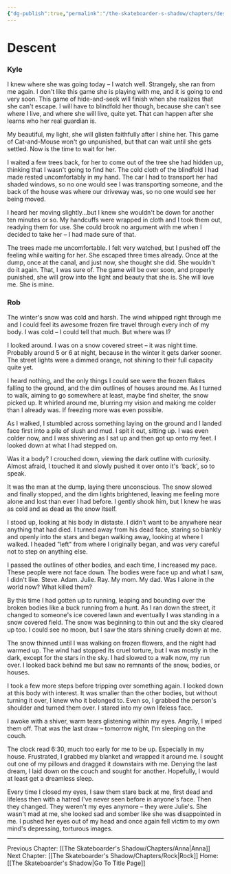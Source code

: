 ```yaml
---
{"dg-publish":true,"permalink":"/the-skateboarder-s-shadow/chapters/descent/"}
---
```


# Descent

### Kyle

  

I knew where she was going today – I watch well. Strangely, she ran from me again. I don't like this game she is playing with me, and it is going to end very soon. This game of hide-and-seek will finish when she realizes that she can't escape. I will have to blindfold her though, because she can't see where I live, and where she will live, quite yet. That can happen after she learns who her real guardian is.

My beautiful, my light, she will glisten faithfully after I shine her. This game of Cat-and-Mouse won't go unpunished, but that can wait until she gets settled. Now is the time to wait for her.

I waited a few trees back, for her to come out of the tree she had hidden up, thinking that I wasn't going to find her. The cold cloth of the blindfold I had made rested uncomfortably in my hand. The car I had to transport her had shaded windows, so no one would see I was transporting someone, and the back of the house was where our driveway was, so no one would see her being moved.

I heard her moving slightly…but I knew she wouldn't be down for another ten minutes or so. My handcuffs were wrapped in cloth and I took them out, readying them for use. She could brook no argument with me when I decided to take her – I had made sure of that.

The trees made me uncomfortable. I felt very watched, but I pushed off the feeling while waiting for her. She escaped three times already. Once at the dump, once at the canal, and just now, she thought she did. She wouldn't do it again. That, I was sure of. The game will be over soon, and properly punished, she will grow into the light and beauty that she is. She will love me. She is mine.

  

### Rob

  

The winter's snow was cold and harsh. The wind whipped right through me and I could feel its awesome frozen fire travel through every inch of my body. I was cold – I could tell that much. But where was I?

I looked around. I was on a snow covered street – it was night time. Probably around 5 or 6 at night, because in the winter it gets darker sooner. The street lights were a dimmed orange, not shining to their full capacity quite yet. 

I heard nothing, and the only things I could see were the frozen flakes falling to the ground, and the dim outlines of houses around me. As I turned to walk, aiming to go somewhere at least, maybe find shelter, the snow picked up. It whirled around me, blurring my vision and making me colder than I already was. If freezing more was even possible.

As I walked, I stumbled across something laying on the ground and I landed face first into a pile of slush and mud. I spit it out, sitting up. I was even colder now, and I was shivering as I sat up and then got up onto my feet. I looked down at what I had stepped on.

Was it a body? I crouched down, viewing the dark outline with curiosity. Almost afraid, I touched it and slowly pushed it over onto it's 'back', so to speak.

It was the man at the dump, laying there unconscious. The snow slowed and finally stopped, and the dim lights brightened, leaving me feeling more alone and lost than ever I had before. I gently shook him, but I knew he was as cold and as dead as the snow itself.

I stood up, looking at his body in distaste. I didn't want to be anywhere near anything that had died. I turned away from his dead face, staring so blankly and openly into the stars and began walking away, looking at where I walked. I headed "left" from where I originally began, and was very careful not to step on anything else.

I passed the outlines of other bodies, and each time, I increased my pace. These people were not face down. The bodies were face up and what I saw, I didn't like. Steve. Adam. Julie. Ray. My mom. My dad. Was I alone in the world now? What killed them?

By this time I had gotten up to running, leaping and bounding over the broken bodies like a buck running from a hunt. As I ran down the street, it changed to someone's ice covered lawn and eventually I was standing in a snow covered field. The snow was beginning to thin out and the sky cleared up too. I could see no moon, but I saw the stars shining cruelly down at me. 

The snow thinned until I was walking on frozen flowers, and the night had warmed up. The wind had stopped its cruel torture, but I was mostly in the dark, except for the stars in the sky. I had slowed to a walk now, my run over. I looked back behind me but saw no remnants of the snow, bodies, or houses.

I took a few more steps before tripping over something again. I looked down at this body with interest. It was smaller than the other bodies, but without turning it over, I knew who it belonged to. Even so, I grabbed the person's shoulder and turned them over. I stared into my own lifeless face.

  

I awoke with a shiver, warm tears glistening within my eyes. Angrily, I wiped them off. That was the last draw – tomorrow night, I'm sleeping on the couch.

The clock read 6:30, much too early for me to be up. Especially in my house. Frustrated, I grabbed my blanket and wrapped it around me. I sought out one of my pillows and dragged it downstairs with me. Denying the last dream, I laid down on the couch and sought for another. Hopefully, I would at least get a dreamless sleep.

Every time I closed my eyes, I saw them stare back at me, first dead and lifeless then with a hatred I've never seen before in anyone's face. Then they changed. They weren't my eyes anymore – they were Julie's. She wasn't mad at me, she looked sad and somber like she was disappointed in me. I pushed her eyes out of my head and once again fell victim to my own mind's depressing, torturous images.

  
  ---
Previous Chapter: [[The Skateboarder's Shadow/Chapters/Anna\|Anna]]
Next Chapter: [[The Skateboarder's Shadow/Chapters/Rock\|Rock]]
Home: [[The Skateboarder's Shadow\|Go To Title Page]]
  
